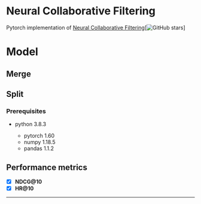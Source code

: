 # Neural Collaborative Filtering

Pytorch implementation of [Neural Collaborative Filtering](https://arxiv.org/abs/1708.05031)[![GitHub stars](https://img.shields.io/github/stars/hexiangnan/neural_collaborative_filtering.svg?logo=github&label=Stars)]


# Model

## Merge

## Split


### Prerequisites 

- python 3.8.3

  - pytorch 1.60
  - numpy 1.18.5 
  - pandas 1.1.2


## Performance metrics
- [x] **NDCG@10**
- [x] **HR@10**

---
